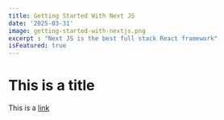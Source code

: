 ```yaml
---
title: Getting Started With Next JS
date: '2025-03-31'
image: getting-started-with-nextjs.png
excerpt : "Next JS is the best full stack React framework"
isFeatured: true
---
```


# This is a title

This is a [link](https://google.com)
